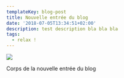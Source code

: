 ```yaml
---
templateKey: blog-post
title: Nouvelle entrée du blog
date: '2018-07-05T13:34:51+02:00'
description: test description bla bla bla
tags:
  - relax !
---
```

![](/img/img_20180308_090337.jpg)

Corps de la nouvelle entrée du blog
